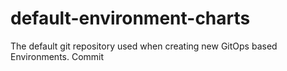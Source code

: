 # default-environment-charts
The default git repository used when creating new GitOps based Environments. Commit

